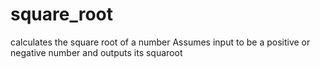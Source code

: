 # square_root
calculates the square root of a number
Assumes input to be a positive or negative number and outputs its squaroot
